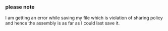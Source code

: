 ### please note
I am getting an error while saving my file which is violation of sharing policy and hence the assembly is as far as I could last save it.
